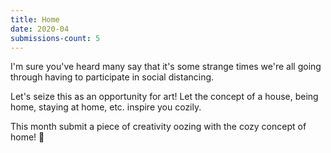 ```yaml
---
title: Home
date: 2020-04
submissions-count: 5
---
```

I'm sure you've heard many say that it's some strange times we're all going through having to participate in social distancing.

Let's seize this as an opportunity for art! Let the concept of a house, being home, staying at home, etc. inspire you cozily.

This month submit a piece of creativity oozing with the cozy concept of home! 🏡
